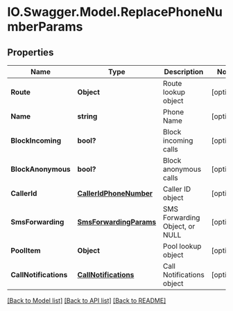 # IO.Swagger.Model.ReplacePhoneNumberParams
## Properties

Name | Type | Description | Notes
------------ | ------------- | ------------- | -------------
**Route** | **Object** | Route lookup object | [optional] 
**Name** | **string** | Phone Name | [optional] 
**BlockIncoming** | **bool?** | Block incoming calls | [optional] 
**BlockAnonymous** | **bool?** | Block anonymous calls | [optional] 
**CallerId** | [**CallerIdPhoneNumber**](CallerIdPhoneNumber.md) | Caller ID object | [optional] 
**SmsForwarding** | [**SmsForwardingParams**](SmsForwardingParams.md) | SMS Forwarding Object, or NULL | [optional] 
**PoolItem** | **Object** | Pool lookup object | [optional] 
**CallNotifications** | [**CallNotifications**](CallNotifications.md) | Call Notifications object | [optional] 

[[Back to Model list]](../README.md#documentation-for-models) [[Back to API list]](../README.md#documentation-for-api-endpoints) [[Back to README]](../README.md)

